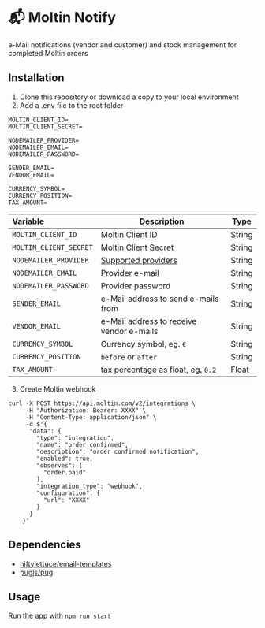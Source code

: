 # 📬 Moltin Notify

e-Mail notifications (vendor and customer) and stock management for completed Moltin orders

## Installation

1. Clone this repository or download a copy to your local environment
2. Add a .env file to the root folder
```
MOLTIN_CLIENT_ID=
MOLTIN_CLIENT_SECRET=

NODEMAILER_PROVIDER=
NODEMAILER_EMAIL=
NODEMAILER_PASSWORD=

SENDER_EMAIL=
VENDOR_EMAIL=

CURRENCY_SYMBOL=
CURRENCY_POSITION=
TAX_AMOUNT=
```

|Variable|Description|Type|
|:---|---|---|
|`MOLTIN_CLIENT_ID`|Moltin Client ID|String|
|`MOLTIN_CLIENT_SECRET`|Moltin Client Secret|String|
|`NODEMAILER_PROVIDER`|[Supported providers](https://nodemailer.com/smtp/well-known/)|String|
|`NODEMAILER_EMAIL`|Provider e-mail|String|
|`NODEMAILER_PASSWORD`|Provider password|String|
|`SENDER_EMAIL`|e-Mail address to send e-mails from|String|
|`VENDOR_EMAIL`|e-Mail address to receive vendor e-mails|String|
|`CURRENCY_SYMBOL`|Currency symbol, eg. `€`|String|
|`CURRENCY_POSITION`|`before` or `after`|String|
|`TAX_AMOUNT`|tax percentage as float, eg. `0.2`|Float|

3. Create Moltin webhook
```
curl -X POST https://api.moltin.com/v2/integrations \
     -H "Authorization: Bearer: XXXX" \
     -H "Content-Type: application/json" \
     -d $'{
      "data": {
        "type": "integration",
        "name": "order confirmed",
        "description": "order confirmed notification",
        "enabled": true,
        "observes": [
          "order.paid"
        ],
        "integration_type": "webhook",
        "configuration": {
          "url": "XXXX"
        }
      }
    }'
 ```

## Dependencies

- [niftylettuce/email-templates](https://github.com/niftylettuce/email-templates)
- [pugjs/pug](https://github.com/pugjs/pug)

## Usage
Run the app with `npm run start`


